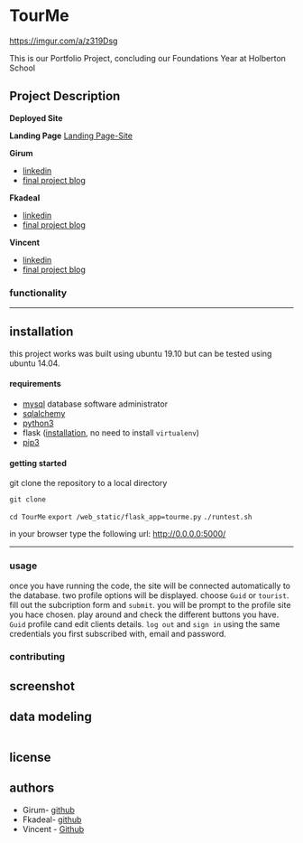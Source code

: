 # TourMe
https://imgur.com/a/z319Dsg

This is our Portfolio Project, concluding our Foundations Year at Holberton School

## Project Description



**Deployed Site**
[]()

**Landing Page**
[Landing Page-Site]()

**Girum**
- [linkedin]()
- [final project blog]()

**Fkadeal**
- [linkedin]()
- [final project blog]()

**Vincent**
- [linkedin]()
- [final project blog]()

### functionality

---

## installation

this project works was built using ubuntu 19.10 but can be tested using ubuntu 14.04. 

#### requirements

- [mysql](https://www.digitalocean.com/community/tutorials/how-to-install-mysql-on-ubuntu-18-04) database software administrator
- [sqlalchemy](https://docs.sqlalchemy.org/en/13/intro.html#installation)
- [python3](https://docs.python-guide.org/starting/install3/linux/)
- flask ([installation](https://flask.palletsprojects.com/en/1.1.x/installation/#install-flask), no need to install `virtualenv`)
- [pip3](https://askubuntu.com/questions/778052/installing-pip3-for-python3-on-ubuntu-16-04-lts-using-a-proxy)

#### getting started

git clone the repository to a local directory

`git clone `

`cd TourMe`
`export /web_static/flask_app=tourme.py`
`./runtest.sh`

in your browser type the following url: http://0.0.0.0:5000/

---

### usage

once you have running the code, the site will be connected automatically to the database. two profile options will be displayed. choose `Guid` or `tourist`. fill out the subcription form and `submit`. you will be prompt to the profile site you hace chosen. play around and check the different buttons you have. `Guid` profile cand edit clients details. `log out` and `sign in` using the same credentials you first subscribed with, email and password. 

### contributing

## screenshot

## data modeling

![]()

## license

## authors
* Girum- [github]()   
* Fkadeal- [github]() 
* Vincent - [Github]() 